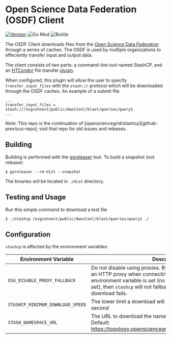 Open Science Data Federation (OSDF) Client
==========================================

[![Version][github-release-shield]][github-release]
![Go Mod][go-mod-version]
![Builds][github-build]

The OSDF Client downloads files from the [Open Science Data Federation](https://osdf.osg-htc.org/) through a series of caches.  The OSDF is used by multiple organizations to effeciently transfer input and output data.

The client consists of two parts: a command-line tool named StashCP, and an [HTCondor](https://htcondor.org/) file transfer [plugin](https://htcondor.readthedocs.io/en/latest/admin-manual/setting-up-special-environments.html#enabling-the-transfer-of-files-specified-by-a-url).

When configured, this plugin will allow the user to specify `transfer_input_files` with the `stash://` protocol which will be downloaded through the OSDF caches.  An example of a submit file:

    ...
    transfer_input_files = stash:///osgconnect/public/dweitzel/blast/queries/query1
    ...

Note: This repo is the continuation of [opensciencegrid/stashcp][github-previous-repo]; visit that repo for old issues and releases.

Building
--------

Building is performed with the [goreleaser](https://goreleaser.com/) tool.  To build a snapshot (not release):

    $ goreleaser --rm-dist --snapshot

The binaries will be located in `./dist` directory.

Testing and Usage
-----------------

Run this simple command to download a test file

    $ ./stashcp /osgconnect/public/dweitzel/blast/queries/query1 ./


Configuration
-------------
`stashcp` is affected by the environment variables:

| Environment Variable      | Description                                                                                                                                                                                                                                                         |
| ----------- |---------------------------------------------------------------------------------------------------------------------------------------------------------------------------------------------------------------------------------------------------------------------|
| `OSG_DISABLE_PROXY_FALLBACK`      | Do not disable using proxies. By default, `stashcp` will try to use an HTTP proxy when connecting to a cache. If this environment variable is set (no value necessary, only if it's set), then `stashcp` will not fallback to no proxy if the proxy download fails. |
| `STASHCP_MINIMUM_DOWNLOAD_SPEED`  | The lower limit a download will be cancelled, in bytes per second                                                                                                                                                                                                   |
| `STASH_NAMESPACE_URL`             | The URL to download the namespace and cache information.  Default: https://topology.opensciencegrid.org/stashcache/namespaces                                                                                                                                                                                                 |




<!-- MARKDOWN LINKS & IMAGES -->
[go-mod-version]: https://img.shields.io/github/go-mod/go-version/htcondor/osdf-client
[github-build]: https://img.shields.io/github/workflow/status/htcondor/osdf-client/Test
[github-release-shield]: https://img.shields.io/github/v/release/htcondor/osdf-client
[github-release]: https://github.com/htcondor/osdf-client/releases
